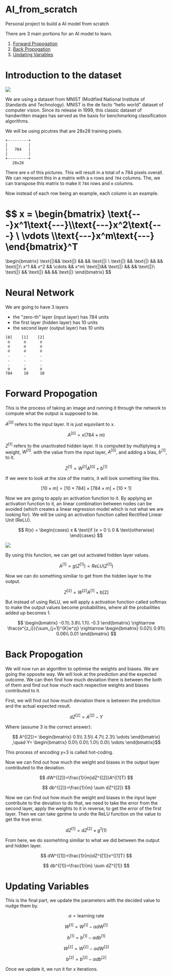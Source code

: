 # AI_from_scratch
Personal project to build a AI model from scratch

There are 3 main portions for an AI model to learn. 
1. [Forward Propogation](#forward-propogation)
2. [Back Propogation](#back-propogation)
3. [Updating Variables](#updating-variables)

# Introduction to the dataset
<img src="https://production-media.paperswithcode.com/datasets/MNIST-0000000001-2e09631a_09liOmx.jpg">

We are using a dataset from MNIST (Modified National Institute of Standards and Technology). MNIST is the de facto “hello world” dataset of computer vision. Since its release in 1999, this classic dataset of handwritten images has served as the basis for benchmarking classification algorithms.

We will be using picutres that are 28x28 training pixels. 
```
+---------+
|         |
|   784   |
|         |
+---------+
   28x28
```

There are `m` of this pictures.  This will result in a total of `m` 784 pixels overall. We can represent this in a matrix with a `m` rows and `784`  columns. The, we can transpose this matrix to make it `784` rows and `m` columns.

Now instead of each row being an example, each column is an example. 

$$ 
x = 
\begin{bmatrix}
\text{---}x^1\text{---}\\\text{---}x^2\text{---} \\
\vdots \\\text{---}x^m\text{---}
\end{bmatrix}^T
=
\begin{bmatrix}
\text{|}&& \text{|} && && \text{|} \\
\text{|} && \text{|} && && \text{|}\\
x^1 && x^2 && \cdots && x^m\\
\text{|}&& \text{|} && && \text{|}\\
\text{|} && \text{|} && && \text{|}
\end{bmatrix}
$$

# Neural Network
We are going to have 3 layers
- the "zero-th" layer (input layer) has 784 units
- the first layer (hidden layer) has 10 units
- the second layer (output layer) has 10 units

```
[0]    [1]    [2]
 o      o      o
 o      o      o
 o      o      o
 .      .      .
 .      .      .
 .      .      .
 o      o      o
784     10     10
```

# Forward Propogation 
This is the process of taking an image and running it through the network to compute what the output is supposed to be. 

$A^{[0]}$ refers to the input layer. It is just equivilant to x.

$$ A^{[0]}=x (784 \times m) $$

$Z^{[1]}$ refers to the unactivated hidden layer. It is computed by multiplying a weight, $W^{[1]}$. with the value from the input layer, $A^{[0]}$, and adding a bias, $b^{[1]}$, to it.

$$ Z^{[1]} = W^{[1]}A^{[0]} + b^{[1]} $$

If we were to look at the size of the matrix, it will look something like this.

$$ [10 \times m] = [10 \times 784] \times [784 \times m] + [10 \times 1] $$

Now we are going to apply an activation function to it. By applying an activation function to it, an linear combination between nodes can be avoided (which creates a linear regression model which is not what we are looking for). We will be using an activation function called Rectified Linear Unit (ReLU). 

$$ 
R(x) =
\begin{cases}
x & \text{if }x > 0 \\
0 & \text{otherwise}
\end{cases}
$$

<img src="https://www.nomidl.com/wp-content/uploads/2022/04/image-10.png">


By using this function, we can get out activated hidden layer values.

$$ A^{[1]}=g(Z^{[1]})=ReLU(Z^{[1]}) $$

Now we can do something similiar to get from the hidden layer to the output.

$$ Z^{[2]} = W^{[2]}A^{[1]} + b{[2]} $$

But instead of using ReLU, we will apply a activation function called softmax to make the output values become probabilities, where all the probailities added up becomes 1.

$$
\begin{bmatrix}
-0.1\\
3.8\\
1.1\\
-0.3
\end{bmatrix}
\rightarrow
\frac{e^{z_i}}{\sum_{j=1}^{K}e^zj}
\rightarrow
\begin{bmatrix}
0.02\\
0.91\\
0.06\\
0.01
\end{bmatrix}
$$

# Back Propogation
We will now run an algorithm to optimise the weights and biases. We are going the opposite way. We will look at the prediction and the expected outcome. We can then find how much deviation there is between the both of them and find out how much each respective weights and biases contributed to it. 

First, we will find out how much deviation there is between the prediction and the actual expected result.

$$ dZ^{[2]}=A^{[2]}-Y $$

Where (assume 3 is the correct answer):

$$
A^{[2]}=
\begin{bmatrix}
0.5\\
3.5\\
4.7\\
2.3\\
\vdots
\end{bmatrix}
,\quad 
Y=
\begin{bmatrix}
0.0\\
0.0\\
1.0\\
0.0\\
\vdots
\end{bmatrix}$$

This process of encoding y=3 is called hot-coding. 

Now we can find out how much the weight and biases in the output layer contributed to the deviation.

$$ dW^{[2]}=\frac{1}{m}dZ^{[2]}A^{[1]T} $$

$$ db^{[2]}=\frac{1}{m} \sum dZ^{[2]} $$

Now we can find out how much the weight and biases in the input layer contribute to the deviation to do that, we need to take the error from the second layer, apply the weights to it in reverse, to get the error of the first layer. Then we can take gprime to undo the ReLU function on the value to get the true error. 

$$ dZ^{[1]} = dZ^{[2]} \times g^1(1) $$

From here, we do ssomehting similiar to what we did between the output and hidden layer.

$$ dW^{[1]}=\frac{1}{m}dZ^{[1]}x^{[1]T} $$

$$ db^{[1]}=\frac{1}{m} \sum dZ^{[1]} $$

# Updating Variables 
This is the final part, we update the parameters with the decided value to nudge them by.

$$ \alpha = \text{learning rate} $$

$$ W^{[1]}=W^{[1]} - \alpha dW^{[1]} $$

$$ b^{[1]}=b^{[1]} - \alpha db^{[1]} $$

$$ W^{[2]}=W^{[2]} - \alpha dW^{[2]} $$

$$ b^{[2]}=b^{[2]} - \alpha db^{[2]} $$

Once we update it, we run it for x iterations. 
